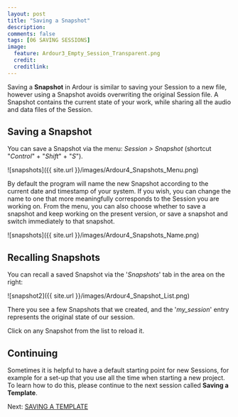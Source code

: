 ```yaml
---
layout: post
title: "Saving a Snapshot"
description:
comments: false 
tags: [06 SAVING SESSIONS]
image:
  feature: Ardour3_Empty_Session_Transparent.png
  credit:  
  creditlink:  
---
```


Saving a **Snapshot** in Ardour is similar to saving your Session to a
new file, however using a Snapshot avoids overwriting the original
Session file. A Snapshot contains the current state of your work, while
sharing all the audio and data files of the Session.

## Saving a Snapshot

You can save a Snapshot via the menu: *Session > Snapshot* (shortcut "*Control*" + "*Shift*" + "*S*").

![snapshots]({{ site.url }}/images/Ardour4_Snapshots_Menu.png)

By default the program will name the new Snapshot according to the
current date and timestamp of your system. If you wish, you can change
the name to one that more meaningfully corresponds to the Session you
are working on. From the menu, you can also choose whether to save a snapshot and keep working on the present version, or save a snapshot and switch immediately to that snapshot.

![snapshots]({{ site.url }}/images/Ardour4_Snapshots_Name.png)

## Recalling Snapshots

You can recall a saved Snapshot via the '*Snapshots*' tab in the area on
the right:

![snapshot2]({{ site.url }}/images/Ardour4_Snapshot_List.png)

There you see a few Snapshots that we created, and the '*my_session*' entry
represents the original state of our session.

Click on any Snapshot from the list to reload it.

## Continuing

Sometimes it is helpful to have a default starting point for new
Sessions, for example for a set-up that you use all the time when starting a new project. To learn how
to do this, please continue to the next session called **Saving a Template**. 

Next: [SAVING A TEMPLATE](../saving-a-template)

